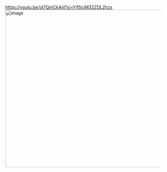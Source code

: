 https://youtu.be/oI7QmCkAijI?si=YjfSciM32ZDL2hzx 
<img width="508" alt="image" src="https://github.com/user-attachments/assets/d245b5c9-9021-4f3e-9bcc-2f51ee1e1cb4">
